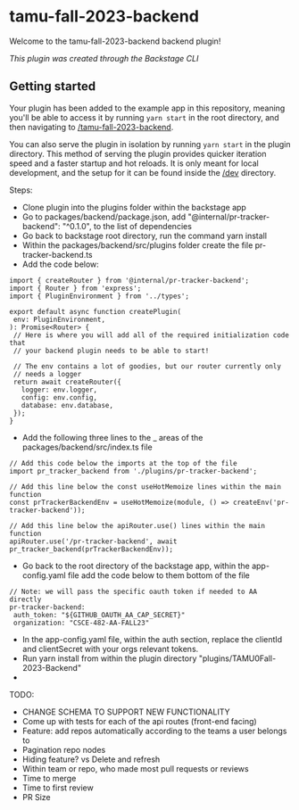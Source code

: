 # tamu-fall-2023-backend

Welcome to the tamu-fall-2023-backend backend plugin!

_This plugin was created through the Backstage CLI_

## Getting started

Your plugin has been added to the example app in this repository, meaning you'll be able to access it by running `yarn
start` in the root directory, and then navigating to [/tamu-fall-2023-backend](http://localhost:3000/tamu-fall-2023-backend).

You can also serve the plugin in isolation by running `yarn start` in the plugin directory.
This method of serving the plugin provides quicker iteration speed and a faster startup and hot reloads.
It is only meant for local development, and the setup for it can be found inside the [/dev](/dev) directory.


Steps:
 * Clone plugin into the plugins folder within the backstage app
 * Go to packages/backend/package.json, add "@internal/pr-tracker-backend": "^0.1.0", to the list of dependencies
 * Go back to backstage root directory, run the command yarn install
 * Within the packages/backend/src/plugins folder create the file pr-tracker-backend.ts
 * Add the code below:
 ```
 import { createRouter } from '@internal/pr-tracker-backend';
import { Router } from 'express';
import { PluginEnvironment } from '../types';

export default async function createPlugin(
  env: PluginEnvironment,
): Promise<Router> {
  // Here is where you will add all of the required initialization code that
  // your backend plugin needs to be able to start!

  // The env contains a lot of goodies, but our router currently only
  // needs a logger
  return await createRouter({
    logger: env.logger,
    config: env.config, 
    database: env.database,
  });
}
 ```
 * Add the following three lines to the _ areas of the packages/backend/src/index.ts file
 ```
 // Add this code below the imports at the top of the file
 import pr_tracker_backend from './plugins/pr-tracker-backend';

 ```
 ```
 // Add this line below the const useHotMemoize lines within the main function
 const prTrackerBackendEnv = useHotMemoize(module, () => createEnv('pr-tracker-backend'));
 ```
 ```
 // Add this line below the apiRouter.use() lines within the main function
 apiRouter.use('/pr-tracker-backend', await pr_tracker_backend(prTrackerBackendEnv));
 ```
 * Go back to the root directory of the backstage app, within the app-config.yaml file add the code below to them bottom of the file
 ```
 // Note: we will pass the specific oauth token if needed to AA directly
 pr-tracker-backend:
  auth_token: "${GITHUB_OAUTH_AA_CAP_SECRET}"
  organization: "CSCE-482-AA-FALL23"
 ```
 * In the app-config.yaml file, within the auth section, replace the clientId and clientSecret with your orgs relevant tokens.
 * Run yarn install from within the plugin directory "plugins/TAMU0Fall-2023-Backend"
 * 





 TODO:
  * CHANGE SCHEMA TO SUPPORT NEW FUNCTIONALITY
  * Come up with tests for each of the api routes (front-end facing)
  * Feature: add repos automatically according to the teams a user belongs to
  * Pagination repo nodes
  * Hiding feature? vs Delete and refresh 
  * Within team or repo, who made most pull requests or reviews
  * Time to merge
  * Time to first review 
  * PR Size
  